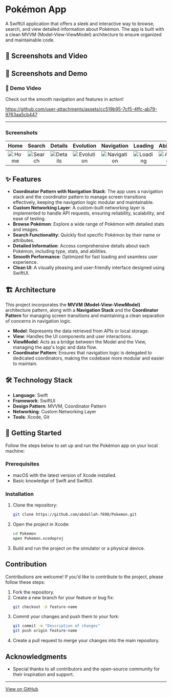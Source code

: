 # Pokémon App
A SwiftUI application that offers a sleek and interactive way to browse, search, and view detailed information about Pokémon. The app is built with a clean MVVM (Model-View-ViewModel) architecture to ensure organized and maintainable code.

## 📸 Screenshots and Video

## 📸 Screenshots and Demo

### 🎥 Demo Video
Check out the smooth navigation and features in action!

https://github.com/user-attachments/assets/cc519b95-7cf5-4ffc-ab79-9763aa5cb447

---

### Screenshots

| **Home** | **Search** | **Details** | **Evolution** | **Navigation** | **Loading** | **Abilities** | **Browse** |
|:---:|:---:|:---:|:---:|:---:|:---:|:---:|:---:|
| ![Home](https://github.com/user-attachments/assets/66ee7395-263e-4159-b14b-cd41f97e1a29) | ![Search](https://github.com/user-attachments/assets/d71614c0-d66a-4833-9708-fdeddb2bddf4) | ![Details](https://github.com/user-attachments/assets/b2b66854-820a-40f4-acb8-419695b616f4) | ![Evolution](https://github.com/user-attachments/assets/9d173b2b-c5e8-44d1-8593-dfdd7982d501) | ![Navigation](https://github.com/user-attachments/assets/9d173b2b-c5e8-44d1-8593-dfdd7982d501) | ![Loading](https://github.com/user-attachments/assets/dbe1933d-9504-4ba9-aaf1-db7e1389a924) | ![Abilities](https://github.com/user-attachments/assets/0e9e8f4b-217b-4a8e-b4df-45e7e7b977dc) | ![Browse](https://github.com/user-attachments/assets/ea590f78-4317-4a31-81a5-bbc66672f5e0) |

## ✨ Features

- **Coordinator Pattern with Navigation Stack**: The app uses a navigation stack and the coordinator pattern to manage screen transitions effectively, keeping the navigation logic modular and maintainable.
- **Custom Networking Layer**: A custom-built networking layer is implemented to handle API requests, ensuring reliability, scalability, and ease of testing.
- **Browse Pokémon**: Explore a wide range of Pokémon with detailed stats and images.
- **Search Functionality**: Quickly find specific Pokémon by their name or attributes.
- **Detailed Information**: Access comprehensive details about each Pokémon, including type, stats, and abilities.
- **Smooth Performance**: Optimized for fast loading and seamless user experience.
- **Clean UI**: A visually pleasing and user-friendly interface designed using SwiftUI.

## 🏗 Architecture

This project incorporates the **MVVM (Model-View-ViewModel)** architecture pattern, along with a **Navigation Stack** and the **Coordinator Pattern** for managing screen transitions and maintaining a clean separation of concerns in navigation logic.

- **Model**: Represents the data retrieved from APIs or local storage.
- **View**: Handles the UI components and user interactions.
- **ViewModel**: Acts as a bridge between the Model and the View, managing the app's logic and data flow.
- **Coordinator Pattern**: Ensures that navigation logic is delegated to dedicated coordinators, making the codebase more modular and easier to maintain.

## 🛠 Technology Stack

- **Language**: Swift
- **Framework**: SwiftUI
- **Design Pattern**: MVVM, Coordinator Pattern
- **Networking**: Custom Networking Layer
- **Tools**: Xcode, Git

## 🚀 Getting Started

Follow the steps below to set up and run the Pokémon app on your local machine:

### Prerequisites

- macOS with the latest version of Xcode installed.
- Basic knowledge of Swift and SwiftUI.

### Installation

1. Clone the repository:
   ```bash
   git clone https://github.com/abdallah-7698/Pokemon.git
   ```
2. Open the project in Xcode:
   ```bash
   cd Pokemon
   open Pokemon.xcodeproj
   ```
3. Build and run the project on the simulator or a physical device.

## Contribution

Contributions are welcome! If you'd like to contribute to the project, please follow these steps:

1. Fork the repository.
2. Create a new branch for your feature or bug fix:
   ```bash
   git checkout -b feature-name
   ```
3. Commit your changes and push them to your fork:
   ```bash
   git commit -m "Description of changes"
   git push origin feature-name
   ```
4. Create a pull request to merge your changes into the main repository.

## Acknowledgments

- Special thanks to all contributors and the open-source community for their inspiration and support.

---

[View on GitHub](https://github.com/abdallah-7698/Pokemon)
